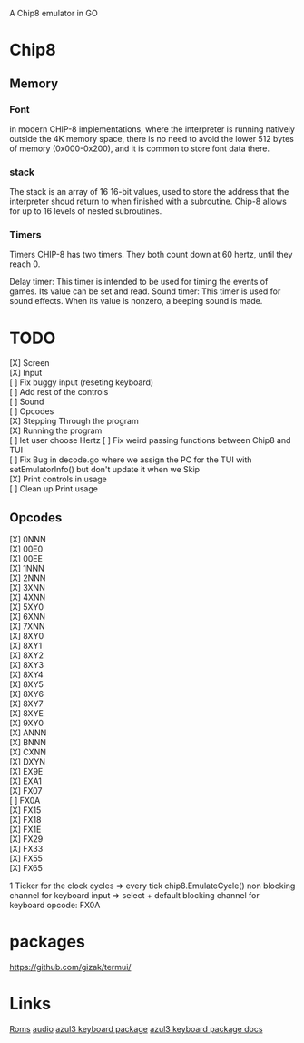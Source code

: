 A Chip8 emulator in GO

# Chip8
## Memory
### Font
in modern CHIP-8 implementations, where the interpreter is running natively outside the 4K memory space, there is no need to avoid the lower 512 bytes of memory (0x000-0x200), and it is common to store font data there.

### stack
The stack is an array of 16 16-bit values, used to store the address that the interpreter shoud return to when finished with a subroutine. Chip-8 allows for up to 16 levels of nested subroutines.

### Timers 
Timers
CHIP-8 has two timers. They both count down at 60 hertz, until they reach 0.

Delay timer: This timer is intended to be used for timing the events of games. Its value can be set and read.
Sound timer: This timer is used for sound effects. When its value is nonzero, a beeping sound is made.



# TODO
[X] Screen  
[X] Input  
[ ] Fix buggy input (reseting keyboard)  
[ ] Add rest of the controls  
[ ] Sound  
[ ] Opcodes  
[X] Stepping Through the program  
[X] Running the program  
[ ] let user choose Hertz 
[ ] Fix weird passing functions between Chip8 and TUI  
[ ] Fix Bug in decode.go where we assign the PC for the TUI with setEmulatorInfo() but don't update it when we Skip  
[X] Print controls in usage  
[ ] Clean up Print usage

## Opcodes
[X] 0NNN  
[X] 00E0  
[X] 00EE  
[X] 1NNN  
[X] 2NNN  
[X] 3XNN  
[X] 4XNN  
[X] 5XY0  
[X] 6XNN  
[X] 7XNN  
[X] 8XY0  
[X] 8XY1  
[X] 8XY2  
[X] 8XY3  
[X] 8XY4  
[X] 8XY5  
[X] 8XY6  
[X] 8XY7  
[X] 8XYE  
[X] 9XY0  
[X] ANNN  
[X] BNNN  
[X] CXNN  
[X] DXYN  
[X] EX9E  
[X] EXA1  
[X] FX07  
[ ] FX0A  
[X] FX15  
[X] FX18  
[X] FX1E  
[X] FX29  
[X] FX33  
[X] FX55  
[X] FX65  


1 Ticker for the clock cycles => every tick chip8.EmulateCycle()
non blocking channel for keyboard input => select + default
blocking channel for keyboard opcode: FX0A



# packages
https://github.com/gizak/termui/

# Links
[Roms](https://github.com/kripod/chip8-roms)
[audio](https://dev.to/ik5/quick-and-dirty-audio-playing-in-golang-3n7c)
[azul3 keyboard package](https://github.com/azul3d/engine/tree/master/keyboard)
[azul3 keyboard package docs](https://pkg.go.dev/azul3d.org/engine/keyboard?utm_source=godoc)